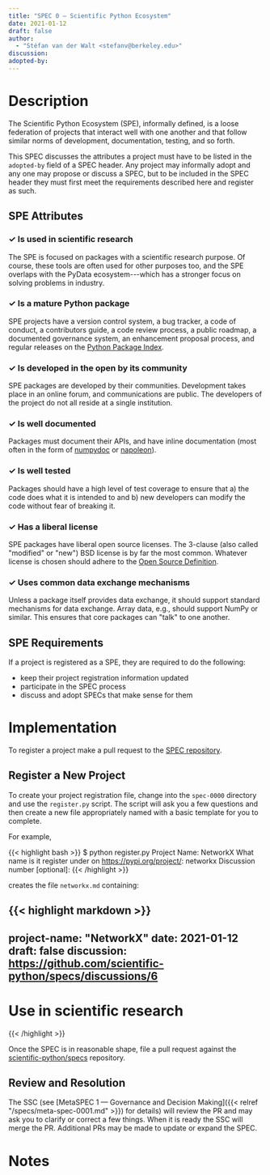 ```yaml
---
title: "SPEC 0 — Scientific Python Ecosystem"
date: 2021-01-12
draft: false
author:
  - "Stéfan van der Walt <stefanv@berkeley.edu>"
discussion: 
adopted-by:
---
```


# Description

The Scientific Python Ecosystem (SPE), informally defined, is a loose
federation of projects that interact well with one another and that follow
similar norms of development, documentation, testing, and so forth.

This SPEC discusses the attributes a project must have to be listed in the
``adopted-by`` field of a SPEC header.
Any project may informally adopt and any one may propose or discuss a
SPEC, but to be included in the SPEC header they must first meet the
requirements described here and register as such.

## SPE Attributes

### ✓ **Is used in scientific research**

The SPE is focused on packages with a scientific research purpose.  Of course,
these tools are often used for other purposes too, and the SPE overlaps with
the PyData ecosystem---which has a stronger focus on solving problems in
industry.

### ✓ **Is a mature Python package**

SPE projects have a version control system, a bug tracker, a
code of conduct, a contributors guide, a code review process, a public
roadmap, a documented governance system, an enhancement proposal process,
and regular releases on the [Python Package Index](https://pypi.org/).

### ✓ **Is developed in the open by its community**

SPE packages are developed by their communities.  Development takes place in an
online forum, and communications are public.  The developers of the project do
not all reside at a single institution.

### ✓ **Is well documented**

Packages must document their APIs, and have inline documentation (most often in
the form of [numpydoc](https://numpydoc.readthedocs.io/) or
[napoleon](https://sphinxcontrib-napoleon.readthedocs.io/)).

### ✓ **Is well tested**

Packages should have a high level of test coverage to ensure that a) the code
does what it is intended to and b) new developers can modify the code without
fear of breaking it.

### ✓ **Has a liberal license**

SPE packages have liberal open source licenses.
The 3-clause (also called "modified" or "new") BSD license is by far the most common.
Whatever license is chosen should adhere to the [Open Source
Definition](https://opensource.org/osd-annotated).

### ✓ **Uses common data exchange mechanisms**

Unless a package itself provides data exchange, it should support standard
mechanisms for data exchange.
Array data, e.g., should support NumPy or similar.
This ensures that core packages can "talk" to one another.

## SPE Requirements

If a project is registered as a SPE, they are required to do the following:

- keep their project registration information updated
- participate in the SPEC process
- discuss and adopt SPECs that make sense for them

# Implementation

To register a project make a pull request to the
[SPEC repository](https://github.com/scientific-python/specs).

## Register a New Project



To create your project registration file, change into the
``spec-0000`` directory and use the ``register.py`` script.
The script will ask you a few questions and then create a new file
appropriately named with a basic template for you to complete.

For example,

{{< highlight bash >}}
$ python register.py
Project Name: NetworkX
What name is it register under on https://pypi.org/project/: networkx
Discussion number [optional]:
{{< /highlight >}}

creates the file ``networkx.md`` containing:

{{< highlight markdown >}}
---
project-name: "NetworkX"
date: 2021-01-12
draft: false
discussion: https://github.com/scientific-python/specs/discussions/6
---

# Use in scientific research

<!--
Briefly describe how this project is used in scientific research.
-->
{{< /highlight >}}

Once the SPEC is in reasonable shape, file a pull request against the
[scientific-python/specs](https://github.com/scientific-python/specs)
repository.

## Review and Resolution

The SSC (see [MetaSPEC 1 — Governance and Decision Making]({{< relref
"/specs/meta-spec-0001.md" >}}) for details) will review the PR and
may ask you to clarify or correct a few things.
When it is ready the SSC will merge the PR.
Additional PRs may be made to update or expand the SPEC.

<!--
May need explain this more.  They need to make a PR.  The PR should explicitly demonstrate with links that they meet all these requirements.
-->

# Notes

<!--
Include a bulleted list of annotated links, comments, and other ancillary
information as needed.
-->
